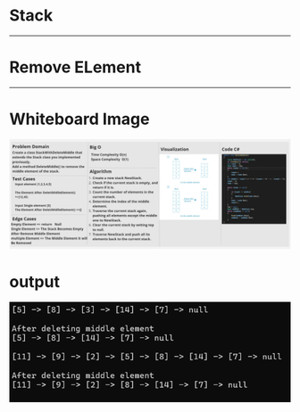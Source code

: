 ﻿# Stack
---
# Remove ELement  
---

# Whiteboard Image

![RemoveElement](./WhiteboardRemoveMiddleElement.jpg)


# output  


![Outout](./middleelemetn.png)
